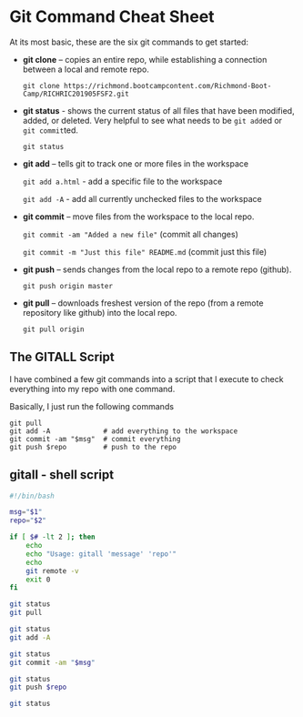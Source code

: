# Git Command Cheat Sheet

At its most basic, these are the six git commands to get started:

* **git clone** – copies an entire repo, while establishing a connection between a local and remote repo.

    `git clone https://richmond.bootcampcontent.com/Richmond-Boot-Camp/RICHRIC201905FSF2.git`

* **git status** - shows the current status of all files that have been modified, added, or deleted. Very helpful to see what needs to be `git add`ed or `git commit`ted.

    `git status`

* **git add** – tells git to track one or more files in the workspace

    `git add a.html` - add a specific file to the workspace

    `git add -A` - add all currently unchecked files to the workspace

* **git commit** – move files from the workspace to the local repo.

    `git commit -am "Added a new file"` (commit all changes)

    `git commit -m "Just this file" README.md` (commit just this file)

* **git push** – sends changes from the local repo to a remote repo (github).

    `git push origin master`

* **git pull** – downloads freshest version of the repo (from a remote repository like github) into the local repo.

    `git pull origin`

## The GITALL Script

I have combined a few git commands into a script that I execute to check everything into my repo with one command.

Basically, I just run the following commands
```
git pull
git add -A             # add everything to the workspace
git commit -am "$msg"  # commit everything
git push $repo         # push to the repo
```
## gitall - shell script
```bash
#!/bin/bash

msg="$1"
repo="$2"

if [ $# -lt 2 ]; then
	echo 
	echo "Usage: gitall 'message' 'repo'"
	echo
	git remote -v
	exit 0
fi

git status
git pull

git status
git add -A

git status
git commit -am "$msg"

git status
git push $repo

git status
```
<!--stackedit_data:
eyJoaXN0b3J5IjpbLTIzNjgyMzUzOCwtNDE4MjYyMjMxLDEwMj
E4MTAwMTddfQ==
-->